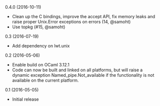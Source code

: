 0.4.0 (2016-10-11)

- Clean up the C bindings, improve the accept API, fix memory leaks and raise
  proper Unix.Error exceptions on errors (14, @samoht)
- Use topkg (#15, @samoht)

0.3 (2016-07-19)
- Add dependency on lwt.unix

0.2 (2016-05-06)
- Enable build on OCaml 3.12.1
- Code can now be built and linked on all platforms, but will raise a dynamic
  exception Named_pipe.Not_available if the functionality is not available on
  the current platform.

0.1 (2016-05-05)
- Initial release
